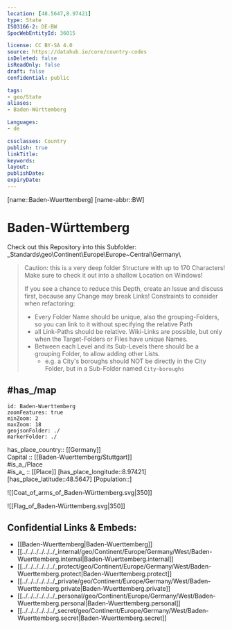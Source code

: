 ```yaml
---
location: [48.5647,8.97421] 
type: State
ISO3166-2: DE-BW
SpocWebEntityId: 36015

license: CC BY-SA 4.0
source: https://datahub.io/core/country-codes
isDeleted: false
isReadOnly: false
draft: false
confidential: public

tags:
- geo/State
aliases:
- Baden-Württemberg

Languages:
- de

cssclasses: Country
publish: true
linkTitle: 
keywords: 
layout: 
publishDate: 
expiryDate: 
---
```

[name::Baden-Wuerttemberg] 
[name-abbr::BW] 

# Baden-Württemberg 

Check out this Repository into this Subfolder: 
\_Standards\geo\Continent\Europe\Europe~Central\Germany\ 

> Caution: this is a very deep folder Structure with up to 170 Characters! 
> Make sure to check it out into a shallow Location on Windows! 
> 
> If you see a chance to reduce this Depth, create an Issue and discuss first, because any Change may break Links! 
> Constraints to consider when refactoring: 
> - Every Folder Name should be unique, also the grouping-Folders, so you can link to it without specifying the relative Path 
> - all Link-Paths should be relative. Wiki-Links are possible, but only when the Target-Folders or Files have unique Names. 
> - Between each Level and its Sub-Levels there should be a grouping Folder, to allow adding other Lists. 
>   - e.g. a City's boroughs should NOT be directly in the City Folder, but in a Sub-Folder named `City~boroughs` 

## #has_/map 

```leaflet
id: Baden-Wuerttemberg
zoomFeatures: true 
minZoom: 2 
maxZoom: 18
geojsonFolder: ./
markerFolder: ./
```

has_place_country:: [[Germany]]  
Capital :: [[Baden-Wuerttemberg/Stuttgart]]  
#is_a_/Place  
#is_a_ :: [[Place]] 
[has_place_longitude::8.97421] 
[has_place_latitude::48.5647] 
[Population::] 

![[Coat_of_arms_of_Baden-Württemberg.svg|350]] 

![[Flag_of_Baden-Württemberg.svg|350]] 


## Confidential Links & Embeds: 
- [[Baden-Wuerttemberg|Baden-Wuerttemberg]]  
- [[../../../../../../_internal/geo/Continent/Europe/Germany/West/Baden-Wuerttemberg.internal|Baden-Wuerttemberg.internal]] 
- [[../../../../../../_protect/geo/Continent/Europe/Germany/West/Baden-Wuerttemberg.protect|Baden-Wuerttemberg.protect]] 
- [[../../../../../../_private/geo/Continent/Europe/Germany/West/Baden-Wuerttemberg.private|Baden-Wuerttemberg.private]] 
- [[../../../../../../_personal/geo/Continent/Europe/Germany/West/Baden-Wuerttemberg.personal|Baden-Wuerttemberg.personal]] 
- [[../../../../../../_secret/geo/Continent/Europe/Germany/West/Baden-Wuerttemberg.secret|Baden-Wuerttemberg.secret]] 
